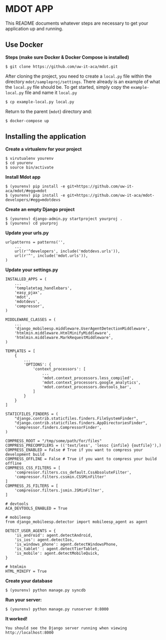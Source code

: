 MDOT APP
========

This README documents whatever steps are necessary to get your application up and running.

## Use Docker ##

**Steps (make sure Docker & Docker Compose is installed)**

    $ git clone https://github.com/uw-it-aca/mdot.git

After cloning the project, you need to create a `local.py` file within the directory `mdot/sampleproj/settings`. There already is an example of what the `local.py` file should be. To get started, simply copy the `example-local.py` file and name it `local.py`

    $ cp example-local.py local.py

Return to the parent (`mdot`) directory and:

    $ docker-compose up

## Installing the application ##

**Create a virtualenv for your project**

    $ virutualenv yourenv
    $ cd yourenv
    $ source bin/activate

**Install Mdot app**  

    $ (yourenv) pip install -e git+https://github.com/uw-it-aca/mdot/#egg=mdot
    $ (yourenv) pip install -e git+https://github.com/uw-it-aca/mdot-developers/#egg=mdotdevs

**Create an empty Django project**

    $ (yourenv) django-admin.py startproject yourproj .
    $ (yourenv) cd yourproj

**Update your urls.py**

    urlpatterns = patterns('',
        ...
        url(r'^developers', include('mdotdevs.urls')),
        url(r'^', include('mdot.urls')),
    )

**Update your settings.py**

    INSTALLED_APPS = (
        ...
        'templatetag_handlebars',
        'easy_pjax',
        'mdot',
        'mdotdevs',
        'compressor',
    )

    MIDDLEWARE_CLASSES = (
        ...
        'django_mobileesp.middleware.UserAgentDetectionMiddleware',
        'htmlmin.middleware.HtmlMinifyMiddleware',
        'htmlmin.middleware.MarkRequestMiddleware',
    )

    TEMPLATES = [
        {
            ...
            'OPTIONS': {
                'context_processors': [
                    ...
                    'mdot.context_processors.less_compiled',
                    'mdot.context_processors.google_analytics',
                    'mdot.context_processors.devtools_bar',
                ]
            }
        }
    ]

    STATICFILES_FINDERS = (
        "django.contrib.staticfiles.finders.FileSystemFinder",
        "django.contrib.staticfiles.finders.AppDirectoriesFinder",
        'compressor.finders.CompressorFinder',
    )

    COMPRESS_ROOT = "/tmp/some/path/for/files"
    COMPRESS_PRECOMPILERS = (('text/less', 'lessc {infile} {outfile}'),)
    COMPRESS_ENABLED = False # True if you want to compress your development build
    COMPRESS_OFFLINE = False # True if you want to compress your build offline
    COMPRESS_CSS_FILTERS = [
        'compressor.filters.css_default.CssAbsoluteFilter',
        'compressor.filters.cssmin.CSSMinFilter'
    ]
    COMPRESS_JS_FILTERS = [
        'compressor.filters.jsmin.JSMinFilter',
    ]

    # devtools
    ACA_DEVTOOLS_ENABLED = True

    # mobileesp
    from django_mobileesp.detector import mobileesp_agent as agent

    DETECT_USER_AGENTS = {
        'is_android': agent.detectAndroid,
        'is_ios': agent.detectIos,
        'is_windows_phone': agent.detectWindowsPhone,
        'is_tablet' : agent.detectTierTablet,
        'is_mobile': agent.detectMobileQuick,
    }

    # htmlmin
    HTML_MINIFY = True

**Create your database**

    $ (yourenv) python manage.py syncdb

**Run your server:**

    $ (yourenv) python manage.py runserver 0:8000


**It worked!**

    You should see the Django server running when viewing http://localhost:8000
